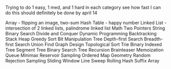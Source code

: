 Trying to do 1 easy, 1 med, and 1 hard in each category
see how fast I can do this
should definitely be done by april 14

Array - flipping an image, two-sum
Hash Table - happy number
Linked List - intersection of 2 linked lists, palindrome linked list
Math
Two Pointers
String
Binary Search
Divide and Conquer
Dynamic Programming
Backtracking
Stack
Heap
Greedy
Sort
Bit Manipulation
Tree
Depth-first Search
Breadth-first Search
Union Find
Graph
Design
Topological Sort
Trie
Binary Indexed Tree
Segment Tree
Binary Search Tree
Recursion
Brainteaser
Memoization
Queue
Minimax
Reservoir Sampling
Ordered Map
Geometry
Random
Rejection Sampling
Sliding Window
Line Sweep
Rolling Hash
Suffix Array